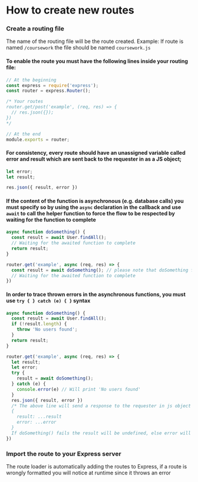 # How to create new routes

### Create a routing file

The name of the routing file will be the route created. Example: If route is named `/coursework` the file should be named `coursework.js`

#### To enable the route you must have the following lines inside your routing file:
```javascript
// At the beginning
const express = require('express');
const router = express.Router();

/* Your routes
router.get/post('example', (req, res) => {
  // res.json({});
})
*/

// At the end
module.exports = router;
```

#### For consistency, every route should have an unassigned variable called error and result which are sent back to the requester in as a JS object;
```javascript
let error;
let result;

res.json({ result, error })
```

#### If the content of the function is asynchronous (e.g. database calls) you must specify so by using the `async` declaration in the callback and use `await` to call the helper function to force the flow to be respected by waiting for the function to complete
```javascript
async function doSomething() {
  const result = await User.findAll();
  // Waiting for the awaited function to complete
  return result;
}

router.get('example', async (req, res) => {
  const result = await doSomething(); // please note that doSomething function must be async as well
  // Waiting for the awaited function to complete
})
```

#### In order to trace thrown errors in the asynchronous functions, you must use `try { } catch (e) { }` syntax
```javascript
async function doSomething() {
  const result = await User.findAll();
  if (!result.length) {
    throw 'No users found';
  }
  return result;
}

router.get('example', async (req, res) => {
  let result;
  let error;
  try {
    result = await doSomething();
  } catch (e) {
    console.error(e) // Will print 'No users found'
  }
  res.json({ result, error })
  /* The above line will send a response to the requester in js object format:
  {
    result: ...result
    error: ...error
  }
  If doSomething() fails the result will be undefined, else error will be undefined */
})
```

### Import the route to your Express server

The route loader is automatically adding the routes to Express, if a route is wrongly formatted you will notice at runtime since it throws an error
